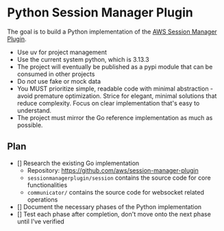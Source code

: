 # Python Session Manager Plugin

The goal is to build a Python implementation of the [AWS Session Manager Plugin](https://github.com/aws/session-manager-plugin).

- Use uv for project management
- Use the current system python, which is 3.13.3
- The project will eventually be published as a pypi module that can be consumed in other projects
- Do _not_ use fake or mock data
- You MUST prioritize simple, readable code with minimal abstraction - avoid premature optimization. Strice for elegant, minimal solutions that reduce complexity. Focus on clear implementation that's easy to understand.
- The project must mirror the Go reference implementation as much as possible.

## Plan

- [] Research the existing Go implementation
    - Repository: https://github.com/aws/session-manager-plugin
    - `sessionmanagerplugin/session` contains the source code for core functionalities
    - `communicator/` contains the source code for websocket related operations
- [] Document the necessary phases of the Python implementation
- [] Test each phase after completion, don't move onto the next phase until I've verified
